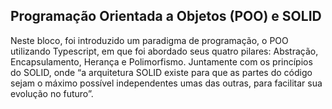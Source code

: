 ## Programação Orientada a Objetos (POO) e SOLID

Neste bloco, foi introduzido um paradigma de programação, o POO utilizando Typescript, em que foi abordado seus quatro pilares: Abstração, Encapsulamento, Herança e Polimorfismo. Juntamente com os princípios do SOLID, onde “a arquitetura SOLID existe para que as partes do código sejam o máximo possível independentes umas das outras, para facilitar sua evolução no futuro”.

